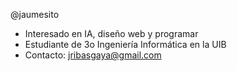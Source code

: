 @jaumesito
- Interesado en IA, diseño web y programar
- Estudiante de 3o Ingeniería Informática en la UIB
- Contacto: jribasgaya@gmail.com
